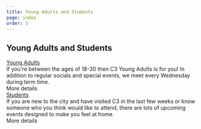 ```yaml
---
title: Young Adults and Students
page: index
order: 5
---
```


<section class="slice_YoungAdults">
    <div class="container">
        <h1>
            Young Adults and Students</h1>
        <div class="article_cards">
            <div>
                <div class="articleListImage"><a href="/030s/youngadults/"><img src="/Images/Content/4/916429.jpeg" alt="" /></a>
                </div>
                <div class="articleListTitle"><a href="/030s/youngadults/">Young Adults</a>
                </div>
                <div class="articleListSummary"><span>If you're between the ages of 18-30 then C3 Young Adults is for you! In addition to regular socials and special events, we meet every Wednesday during term time.</span></div>
                <div class="articleListLink">More details</div>
            </div>
            <div>
                <div class="articleListImage"><a href="/030s/students/"><img src="/Images/Content/4/916439.jpeg" alt="" /></a>
                </div>
                <div class="articleListTitle"><a href="/030s/students/">Students</a>
                </div>
                <div class="articleListSummary"><span>If you are new to the city and have visited C3 in the last few weeks or know someone who you think would like to attend, there are lots of upcoming events designed to make you feel at home.</span></div>
                <div class="articleListLink">More details</div>
            </div>
        </div>
    </div>
</section>
